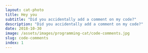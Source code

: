 ```yaml
---
layout: cat-photo
title: Hey you
subtitle: "Did you accidentally add a comment on my code?"
description: "Did you accidentally add a comment on my code?"
date: 2018-10-30
image: /assets/images/programming-cat/code-comments.jpg
slug: code-comments
index: 1
---
```

